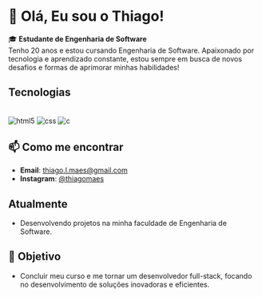 # 👋 Olá, Eu sou o Thiago! 

🎓 **Estudante de Engenharia de Software**  
Tenho 20 anos e estou cursando Engenharia de Software. Apaixonado por tecnologia e aprendizado constante, estou sempre em busca de novos desafios e formas de aprimorar minhas habilidades!

## Tecnologias
<div style="display: inline_block"><br/>
  <img align="center" alt="html5" src="https://img.shields.io/badge/HTML5-E34F26?style=for-the-badge&logo=html5&logoColor=white">
  <img align="center" alt="css" src="https://img.shields.io/badge/CSS3-1572B6?style=for-the-badge&logo=css3&logoColor=white">
  <img align="center" alt="c" src="https://img.shields.io/badge/C-00599C?style=for-the-badge&logo=c&logoColor=white">


## 📫 Como me encontrar

- **Email**: thiago.l.maes@gmail.com
- **Instagram**: [@thiagomaes](https://instagram.com/thiagomaes)

## Atualmente

- Desenvolvendo projetos na minha faculdade de Engenharia de Software.

## 🎯 Objetivo

- Concluir meu curso e me tornar um desenvolvedor full-stack, focando no desenvolvimento de soluções inovadoras e eficientes.



